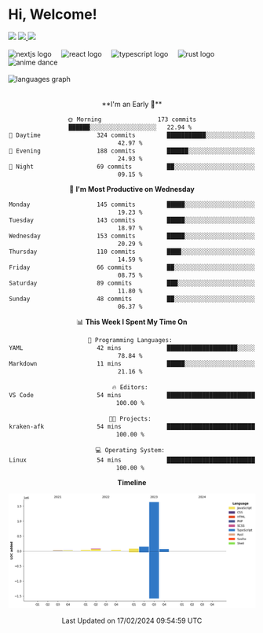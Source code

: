 <div align="center">
  <h1 align="left">
    Hi, Welcome!
  </h1>
  <div align="left">
    <div>
      <img src="https://img.shields.io/github/followers/kraken-afk.svg?style=social&label=Follow&maxAge=2592000" />
      <a href="https://twitter.com/trshppl">
        <img src="https://img.shields.io/twitter/follow/trshppl" />
      </a>
      <a href="https://nv-me.vercel.app">
        <img src="https://img.shields.io/badge/visit-my_site-blue" />
      </a>
    </div>
    <br />
    <div>
      <img src="https://skillicons.dev/icons?i=nextjs" height="40" alt="nextjs logo" />
      <img width="12" />
      <img src="https://skillicons.dev/icons?i=react" height="40" alt="react logo" />
      <img width="12" />
      <img src="https://skillicons.dev/icons?i=ts" height="40" alt="typescript logo" />
      <img width="12" />
      <img src="https://skillicons.dev/icons?i=rust" height="40" alt="rust logo" />
      <img src="https://media.tenor.com/sbvSVkB_hq8AAAAi/anime-dens.gif" alt="anime dance" height="40" />
    </div>
    <br />
    <div>
      <img src="https://github-readme-stats.vercel.app/api/top-langs?username=kraken-afk&locale=en&hide_title=false&layout=compact&card_width=320&langs_count=6&theme=rose_pine&hide_border=true&order=2" height="150" alt="languages graph" />
    </div>
  </div>
  <br />
  <br/>
  <!--START_SECTION:waka-->
**I'm an Early 🐤** 

```text
🌞 Morning                173 commits         ██████░░░░░░░░░░░░░░░░░░░   22.94 % 
🌆 Daytime                324 commits         ███████████░░░░░░░░░░░░░░   42.97 % 
🌃 Evening                188 commits         ██████░░░░░░░░░░░░░░░░░░░   24.93 % 
🌙 Night                  69 commits          ██░░░░░░░░░░░░░░░░░░░░░░░   09.15 % 
```
📅 **I'm Most Productive on Wednesday** 

```text
Monday                   145 commits         █████░░░░░░░░░░░░░░░░░░░░   19.23 % 
Tuesday                  143 commits         █████░░░░░░░░░░░░░░░░░░░░   18.97 % 
Wednesday                153 commits         █████░░░░░░░░░░░░░░░░░░░░   20.29 % 
Thursday                 110 commits         ████░░░░░░░░░░░░░░░░░░░░░   14.59 % 
Friday                   66 commits          ██░░░░░░░░░░░░░░░░░░░░░░░   08.75 % 
Saturday                 89 commits          ███░░░░░░░░░░░░░░░░░░░░░░   11.80 % 
Sunday                   48 commits          ██░░░░░░░░░░░░░░░░░░░░░░░   06.37 % 
```


📊 **This Week I Spent My Time On** 

```text
💬 Programming Languages: 
YAML                     42 mins             ████████████████████░░░░░   78.84 % 
Markdown                 11 mins             █████░░░░░░░░░░░░░░░░░░░░   21.16 % 

🔥 Editors: 
VS Code                  54 mins             █████████████████████████   100.00 % 

🐱‍💻 Projects: 
kraken-afk               54 mins             █████████████████████████   100.00 % 

💻 Operating System: 
Linux                    54 mins             █████████████████████████   100.00 % 
```

**Timeline**

![Lines of Code chart](https://raw.githubusercontent.com/kraken-afk/kraken-afk/main/assets/bar_graph.png)


 Last Updated on 17/02/2024 09:54:59 UTC
<!--END_SECTION:waka-->
</div>
<br />